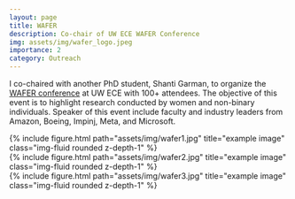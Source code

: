 ```yaml
---
layout: page
title: WAFER
description: Co-chair of UW ECE WAFER Conference
img: assets/img/wafer_logo.jpeg
importance: 2
category: Outreach
---
```


I co-chaired with another PhD student, Shanti Garman, to organize the <a href="https://www.ece.uw.edu/news-events/wafer/">WAFER conference</a> at UW ECE with 100+ attendees. The objective of this event is to highlight research conducted by women and non-binary individuals. Speaker of this event include faculty and industry leaders from Amazon, Boeing, Impinj, Meta, and Microsoft.

<div class="row">
    <div class="col-sm mt-3 mt-md-0">
        {% include figure.html path="assets/img/wafer1.jpg" title="example image" class="img-fluid rounded z-depth-1" %}
    </div>
    <div class="col-sm mt-3 mt-md-0">
        {% include figure.html path="assets/img/wafer2.jpg" title="example image" class="img-fluid rounded z-depth-1" %}
    </div>
    <div class="col-sm mt-3 mt-md-0">
        {% include figure.html path="assets/img/wafer3.jpg" title="example image" class="img-fluid rounded z-depth-1" %}
    </div>
</div>


